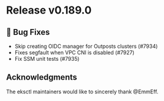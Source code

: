 # Release v0.189.0

## 🐛 Bug Fixes

- Skip creating OIDC manager for Outposts clusters (#7934)
- Fixes segfault when VPC CNI is disabled (#7927)
- Fix SSM unit tests (#7935)

## Acknowledgments

The eksctl maintainers would like to sincerely thank @EmmEff.

